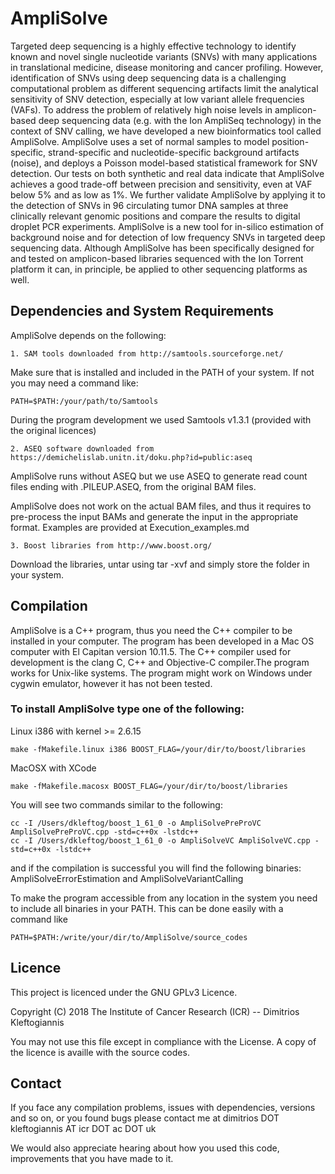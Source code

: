 # AmpliSolve

Targeted deep sequencing is a highly effective technology to identify known and novel single nucleotide variants (SNVs) with many applications in translational medicine, disease monitoring and cancer profiling. However, identification of SNVs using deep sequencing data is a challenging computational problem as different sequencing artifacts limit the analytical sensitivity of SNV detection, especially at low variant allele frequencies (VAFs). To address the problem of relatively high noise levels in amplicon-based deep sequencing data (e.g. with the Ion AmpliSeq technology) in the context of SNV calling, we have developed a new bioinformatics tool called AmpliSolve. AmpliSolve uses a set of normal samples to model position-specific, strand-specific and nucleotide-specific background artifacts (noise), and deploys a Poisson model-based statistical framework for SNV detection. Our tests on both synthetic and real data indicate that AmpliSolve achieves a good trade-off between precision and sensitivity, even at VAF below 5% and as low as 1%. We further validate AmpliSolve by applying it to the detection of SNVs in 96 circulating tumor DNA samples at three clinically relevant genomic positions and compare the results to digital droplet PCR experiments. AmpliSolve is a new tool for in-silico estimation of background noise and for detection of low frequency SNVs in targeted deep sequencing data. Although AmpliSolve has been specifically designed for and tested on amplicon-based libraries sequenced with the Ion Torrent platform it can, in principle, be applied to other sequencing platforms as well. 


## Dependencies and System Requirements

AmpliSolve depends on the following:

```
1. SAM tools downloaded from http://samtools.sourceforge.net/
``` 

Make sure that is installed and included in the PATH of your system. If not you may need a command like: 

```
PATH=$PATH:/your/path/to/Samtools
```

During the program development we used Samtools v1.3.1 (provided with the original licences)
   
```
2. ASEQ software downloaded from https://demichelislab.unitn.it/doku.php?id=public:aseq
```
AmpliSolve runs without ASEQ but we use ASEQ to generate read count files ending with .PILEUP.ASEQ, from the original BAM files. 

AmpliSolve does not work on the actual BAM files, and thus it requires to pre-process the input BAMs and generate the input in the appropriate format. Examples are provided at Execution_examples.md  

```
3. Boost libraries from http://www.boost.org/
```

Download the libraries, untar using tar -xvf and simply store the folder in your system.
   

## Compilation

AmpliSolve is a C++ program, thus you need the C++ compiler to be installed in your computer. The program has been developed in a Mac OS computer with El Capitan version 10.11.5. The C++ compiler used for development is the clang C, C++ and Objective-C compiler.The program works for Unix-like systems. The program might work on Windows under cygwin emulator, however it has not been tested.

### To install AmpliSolve type one of the following:

Linux i386 with kernel >= 2.6.15  
```
make -fMakefile.linux i386 BOOST_FLAG=/your/dir/to/boost/libraries
``` 

MacOSX with XCode
```
make -fMakefile.macosx BOOST_FLAG=/your/dir/to/boost/libraries
```


You will see two commands similar to the following:

```
cc -I /Users/dkleftog/boost_1_61_0 -o AmpliSolvePreProVC AmpliSolvePreProVC.cpp -std=c++0x -lstdc++
cc -I /Users/dkleftog/boost_1_61_0 -o AmpliSolveVC AmpliSolveVC.cpp -std=c++0x -lstdc++
```

and if the compilation is successful you will find the following binaries:
AmpliSolveErrorEstimation and AmpliSolveVariantCalling

To make the program accessible from any location in the system you need to include all binaries in your PATH. This can be done easily with a command like 

```
PATH=$PATH:/write/your/dir/to/AmpliSolve/source_codes
```

## Licence

This project is licenced under the GNU GPLv3 Licence.

Copyright (C) 2018 The Institute of Cancer Research (ICR) -- Dimitrios Kleftogiannis

You may not use this file except in compliance with the License. A copy of the licence is availle with the source codes.

## Contact

If you face any compilation problems, issues with dependencies, versions and so on, or you found bugs please contact me at dimitrios DOT kleftogiannis AT icr DOT ac DOT uk 

We would also appreciate hearing about how you used this code, improvements that you have made to it. 




